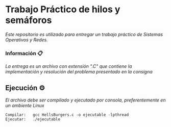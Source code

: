 # Trabajo Práctico de hilos y semáforos

_Este repositorio es utilizado para entregar un trabajo práctico de Sistemas Operativos y Redes._

### Información 📋
_La entrega es un archivo con extensión ".C" que contiene la implementación y resolución del problema presentado en la consigna_

## Ejecución ⚙️
_El archivo debe ser compilado y ejecutado por consola, preferentemente en un ambiente Linux_
```
Compilar:   gcc HellsBurgers.c -o ejecutable -lpthread
Ejecutar:   ./ejecutable
```
